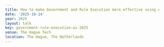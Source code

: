 ```yaml
---
title: How to make Government and Rule Execution more effective using AI and where not to use AI
date: '2025-10-14'
year: 2025
layout: talk
key: government-rule-execution-ai-2025
venue: The Hague Tech
location: The Hague, The Netherlands
---
```

